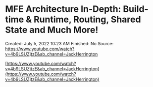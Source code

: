# MFE Architecture In-Depth: Build-time & Runtime, Routing, Shared State and Much More!

Created: July 5, 2022 10:23 AM
Finished: No
Source: https://www.youtube.com/watch?v=4b9LSUZjtzE&ab_channel=JackHerrington

[https://www.youtube.com/watch?v=4b9LSUZjtzE&ab_channel=JackHerrington](https://www.youtube.com/watch?v=4b9LSUZjtzE&ab_channel=JackHerrington)